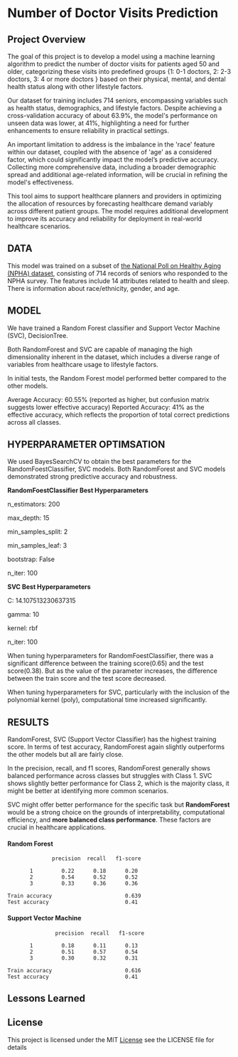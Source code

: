 # Number of Doctor Visits Prediction


## Project Overview

The goal of this project is to develop a model using a machine learning algorithm to predict the number of doctor visits for patients aged 50 and older, categorizing these visits into predefined groups {1: 0-1 doctors, 2: 2-3 doctors, 3: 4 or more doctors } based on their physical, mental, and dental health status along with other lifestyle factors.

Our dataset for training includes 714 seniors, encompassing variables such as health status, demographics, and lifestyle factors. Despite achieving a cross-validation accuracy of about 63.9%, the model's performance on unseen data was lower, at 41%, highlighting a need for further enhancements to ensure reliability in practical settings.

An important limitation to address is the imbalance in the 'race' feature within our dataset, coupled with the absence of 'age' as a considered factor, which could significantly impact the model’s predictive accuracy. Collecting more comprehensive data, including a broader demographic spread and additional age-related information, will be crucial in refining the model's effectiveness.


This tool aims to support healthcare planners and providers in optimizing the allocation of resources by forecasting healthcare demand variably across different patient groups. The model requires additional development to improve its accuracy and reliability for deployment in real-world healthcare scenarios.


## DATA
This model was trained on a subset of [the National Poll on Healthy Aging (NPHA) dataset](https://archive.ics.uci.edu/dataset/936/national+poll+on+healthy+aging+(npha)), consisting of 714 records of seniors who responded to the NPHA survey. The features include 14 attributes related to health and sleep. There is information about race/ethnicity, gender, and age.


## MODEL 
We have trained a Random Forest classifier and Support Vector Machine (SVC), DecisionTree. 

Both RandomForest and SVC are capable of managing the high dimensionality inherent in the dataset, which includes a diverse range of variables from healthcare usage to lifestyle factors. 

In initial tests, the Random Forest model performed better compared to the other models.

Average Accuracy: 60.55% (reported as higher, but confusion matrix suggests lower effective accuracy)
Reported Accuracy: 41% as the effective accuracy, which reflects the proportion of total correct predictions across all classes.


## HYPERPARAMETER OPTIMSATION
We used BayesSearchCV to obtain the best parameters for the RandomFoestClassifier, SVC models.
Both RandomForest and SVC models demonstrated strong predictive accuracy and robustness.


**RandomFoestClassifier Best Hyperparameters**

n_estimators: 200

max_depth: 15

min_samples_split: 2

min_samples_leaf: 3

bootstrap: False

n_iter: 100

**SVC Best Hyperparameters**

C: 14.107513230637315

gamma: 10

kernel: rbf

n_iter: 100

When tuning hyperparameters for RandomFoestClassifier, there was a significant difference between the training score(0.65) and the test score(0.38). But as the value of the parameter increases, the difference between the train score and the test score decreased.

When tuning hyperparameters for SVC, particularly with the inclusion of the polynomial kernel (poly), computational time increased significantly.


## RESULTS
RandomForest, SVC (Support Vector Classifier) has the highest training score. In terms of test accuracy, RandomForest again slightly outperforms the other models but all are fairly close. 

In the precision, recall, and f1 scores, RandomForest generally shows balanced performance across classes but struggles with Class 1. SVC shows slightly better performance for Class 2, which is the majority class, it might be better at identifying more common scenarios.

SVC might offer better performance for the specific task but **RandomForest** would be a strong choice on the grounds of interpretability, computational efficiency, and **more balanced class performance**. These factors are crucial in healthcare applications. 

#### Random Forest
                  precision  recall   f1-score   

           1         0.22      0.18      0.20       
           2         0.54      0.52      0.52        
           3         0.33      0.36      0.36        

    Train accuracy                       0.639     
    Test accuracy                        0.41   
  

#### Support Vector Machine
                   precision  recall   f1-score   

           1         0.18      0.11      0.13        
           2         0.51      0.57      0.54        
           3         0.30      0.32      0.31        

    Train accuracy                       0.616      
    Test accuracy                        0.41    

## Lessons Learned


 


## License
This project is licensed under the MIT [License](https://github.com/mijinatdiscovery/NPHA-doctor-visits/blob/main/LICENSE) see the LICENSE file for details

